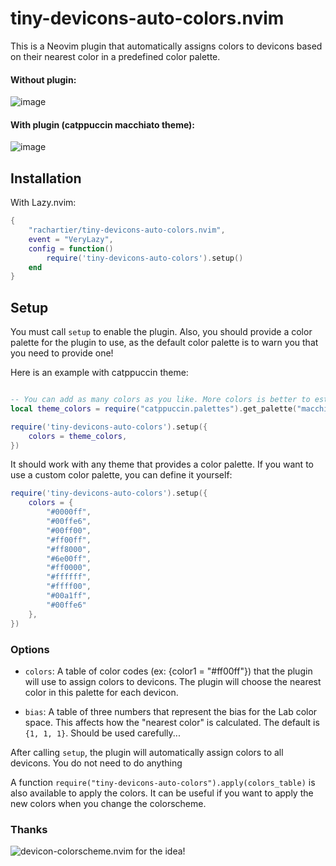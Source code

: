 # tiny-devicons-auto-colors.nvim

This is a Neovim plugin that automatically assigns colors to devicons based on their nearest color in a predefined color palette.

#### Without plugin:

![image](https://github.com/rachartier/tiny-devicons-auto-colors.nvim/assets/2057541/0130c1d8-12c7-495e-a22a-cb1d8aae7eb1)


#### With plugin (catppuccin macchiato theme):

![image](https://github.com/rachartier/tiny-devicons-auto-colors.nvim/assets/2057541/9cdaac63-14ec-4ba4-a143-242cb8d97bd2)



## Installation

With Lazy.nvim:

```lua
{
    "rachartier/tiny-devicons-auto-colors.nvim",
    event = "VeryLazy",
    config = function()
        require('tiny-devicons-auto-colors').setup()
    end
}
```

##  Setup

You must call `setup` to enable the plugin. Also, you should provide a color palette for the plugin to use, as the default color palette is to warn you that you need to provide one!

Here is an example with catppuccin theme:

```lua

-- You can add as many colors as you like. More colors is better to estimate the nearest color for each devicon.
local theme_colors = require("catppuccin.palettes").get_palette("macchiato")

require('tiny-devicons-auto-colors').setup({
    colors = theme_colors,
})
```

It should work with any theme that provides a color palette. If you want to use a custom color palette, you can define it yourself:

```lua
require('tiny-devicons-auto-colors').setup({
    colors = {
        "#0000ff",
        "#00ffe6",
        "#00ff00",
        "#ff00ff",
        "#ff8000",
        "#6e00ff",
        "#ff0000",
        "#ffffff",
        "#ffff00",
        "#00a1ff",
        "#00ffe6"
    },
})
```

### Options

- `colors`: A table of color codes (ex: {color1 = "#ff00ff"}) that the plugin will use to assign colors to devicons. The plugin will choose the nearest color in this palette for each devicon.

- `bias`: A table of three numbers that represent the bias for the Lab color space. This affects how the "nearest color" is calculated. The default is `{1, 1, 1}`. Should be used carefully...

After calling `setup`, the plugin will automatically assign colors to all devicons. You do not need to do anything

A function `require("tiny-devicons-auto-colors").apply(colors_table)` is also available to apply the colors. It can be useful if you want to apply the new colors when you change the colorscheme.

### Thanks

![devicon-colorscheme.nvim](https://github.com/dgox16/devicon-colorscheme.nvim) for the idea!
